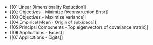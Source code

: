 - [[01 Linear Dimensionality Reduction]]
- [[02 Objectives - Minimize Reconstruction Error]]
- [[03 Objectives - Maximize Variance]]
- [[04 Empirical Mean - Origin of subspace]]
- [[05 Principal Components - Top eigenvectors of covariance matrix]]
- [[06 Applications - Faces]]
- [[07 Applications - Digits]]